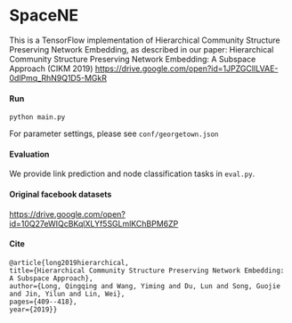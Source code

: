 # SpaceNE

This is a TensorFlow implementation of Hierarchical Community Structure Preserving Network Embedding, as described in our paper:
Hierarchical Community Structure Preserving Network Embedding: A Subspace Approach (CIKM 2019) 
https://drive.google.com/open?id=1JPZGClILVAE-0dlPmq_RhN9Q1D5-MGkR



#### Run
`python main.py`

For parameter settings, please see `conf/georgetown.json`

#### Evaluation

We provide link prediction and node classification tasks in `eval.py`.

#### Original facebook datasets
https://drive.google.com/open?id=10Q27eWIQcBKqlXLYf5SGLmlKChBPM6ZP

#### Cite

```
@article{long2019hierarchical,
title={Hierarchical Community Structure Preserving Network Embedding: A Subspace Approach},
author={Long, Qingqing and Wang, Yiming and Du, Lun and Song, Guojie and Jin, Yilun and Lin, Wei},
pages={409--418},
year={2019}}
```

